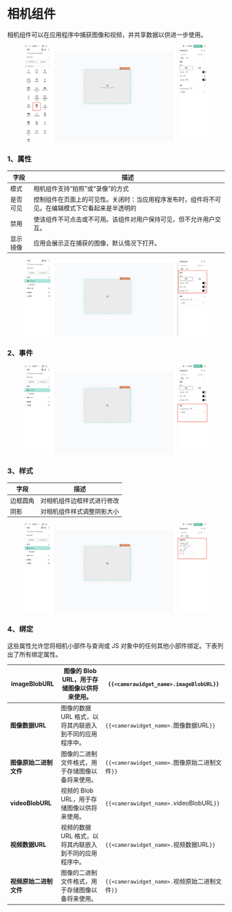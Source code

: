 # 相机组件

相机组件可以在应用程序中捕获图像和视频，并共享数据以供进一步使用。

<figure><img src="../../../.gitbook/assets/image (84) (1).png" alt=""><figcaption></figcaption></figure>

### 1、属性

| 字段   | 描述                                               |
| ---- | ------------------------------------------------ |
| 模式   | 相机组件支持“拍照”或“录像”的方式                               |
| 是否可见 | 控制组件在页面上的可见性。关闭时：当应用程序发布时，组件将不可见。在编辑模式下它看起来是半透明的 |
| 禁用   | 使该组件不可点击或不可用。该组件对用户保持可见，但不允许用户交互。                |
| 显示镜像 | 应用会展示正在捕获的图像，默认情况下打开。                            |

<figure><img src="../../../.gitbook/assets/image (75) (1).png" alt=""><figcaption></figcaption></figure>



### 2、事件



<figure><img src="../../../.gitbook/assets/image (51) (1).png" alt=""><figcaption></figcaption></figure>



### 3、样式

| 字段   | 描述            |
| ---- | ------------- |
| 边框圆角 | 对相机组件边框样式进行修改 |
| 阴影   | 对相机组件样式调整阴影大小 |

<figure><img src="../../../.gitbook/assets/image (55) (1).png" alt=""><figcaption></figcaption></figure>



### 4、绑定

这些属性允许您将相机小部件与查询或 JS 对象中的任何其他小部件绑定。下表列出了所有绑定属性。

| **imageBlobURL** | 图像的 Blob URL，用于存储图像以供将来使用。     | `{{<camerawidget_name>.imageBlobURL}}`   |
| ---------------- | ------------------------------ | ---------------------------------------- |
| **图像数据URL**      | 图像的数据 URL 格式，以将其内联嵌入到不同的应用程序中。 | `{{<camerawidget_name>.`图像数据URL`}}`      |
| **图像原始二进制文件**    | 图像的二进制文件格式，用于存储图像以备将来使用。       | `{{<camerawidget_name>.`图像原始二进制文件`}}`    |
| **videoBlobURL** | 视频的 Blob URL，用于存储图像以供将来使用。     | `{{<camerawidget_name>.`videoBlobURL`}}` |
| **视频数据URL**      | 视频的数据 URL 格式，以将其内联嵌入到不同的应用程序中。 | `{{<camerawidget_name>.`视频数据URL`}}`      |
| **视频原始二进制文件**    | 图像的二进制文件格式，用于存储图像以备将来使用。       | `{{<camerawidget_name>.`视频原始二进制文件`}}`    |

